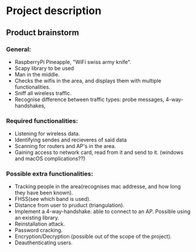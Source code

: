 # Project description



## Product brainstorm


### General:    
- RaspberryPi Pineapple, "WiFi swiss army knife".
- Scapy library to be used
- Man in the middle.
- Checks the wifis in the area, and displays them with multiple functionalities.
- Sniff all wireless traffic.
- Recognise difference between traffic types:
    probe messages, 4-way-handshakes, 


### Required functionalities:
- Listening for wireless data.
- Identifying sendes and recieveres of said data
- Scanning for routers and AP's in the area.
- Gaining access to network card, read from it and send to it. (windows and macOS complications??)


### Possible extra functionalities:
- Tracking people in the area(recognises mac addresse, and how long they have been known).
- FHSS(see which band is used).
- Distance from user to pruduct (triangulation).
- Implement a 4-way-handshake.
    able to connect to an AP.
    Possible using an existing library.
- Reinstallation attack.
- Password cracking.
- Encryption/Decryption (possible out of the scope of the project).
- Deauthenticating users.

    

